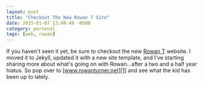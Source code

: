 ```yaml
---
layout: post
title: "Checkout The New Rowan T Site"
date: 2015-01-07 13:49:49 -0500
category: personal
tags: [web, rowan]
---
```

If you haven't seen it yet, be sure to checkout the new [Rowan T][1] website. I moved it to Jekyll, updated it with a new site template, and I've starting sharing more about what's going on with Rowan...after a two and a half year hiatus. So pop over to [www.rowanturner.net][1] and see what the kid has been up to lately.

[1]: http://www.rowanturner.net
